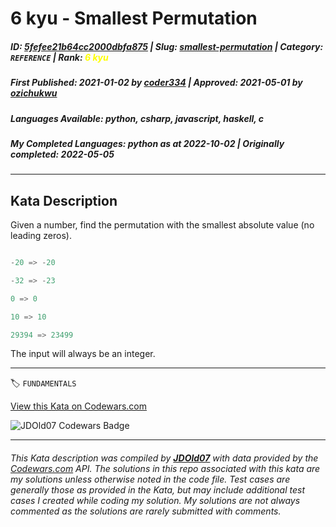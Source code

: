 # 6 kyu - Smallest Permutation

##### **ID**: [5fefee21b64cc2000dbfa875](https://www.codewars.com/kata/5fefee21b64cc2000dbfa875) | **Slug**: [smallest-permutation](https://www.codewars.com/kata/5fefee21b64cc2000dbfa875) | **Category**: `REFERENCE` | **Rank**: <span style="color:yellow">6 kyu</span>

##### **First Published**: 2021-01-02 ***by*** [coder334](https://www.codewars.com/users/coder334) | **Approved**: 2021-05-01 ***by*** [ozichukwu](https://www.codewars.com/users/ozichukwu)

##### **Languages Available**: python, csharp, javascript, haskell, c

##### **My Completed Languages**: python ***as at*** 2022-10-02 | **Originally completed**: 2022-05-05

---

## Kata Description


Given a number, find the permutation with the smallest absolute value (no leading zeros).



```python

-20 => -20

-32 => -23

0 => 0

10 => 10

29394 => 23499

```



The input will always be an integer.

---


🏷 `FUNDAMENTALS`


[View this Kata on Codewars.com](https://www.codewars.com/kata/5fefee21b64cc2000dbfa875)

![](https://www.codewars.com/users/jdold07/badges/large "JDOld07 Codewars Badge")

---

###### *This Kata description was compiled by [**JDOld07**](https://tpstech.dev) with data provided by the [Codewars.com](https://www.codewars.com) API.  The solutions in this repo associated with this kata are my solutions unless otherwise noted in the code file.  Test cases are generally those as provided in the Kata, but may include additional test cases I created while coding my solution.  My solutions are not always commented as the solutions are rarely submitted with comments.*
